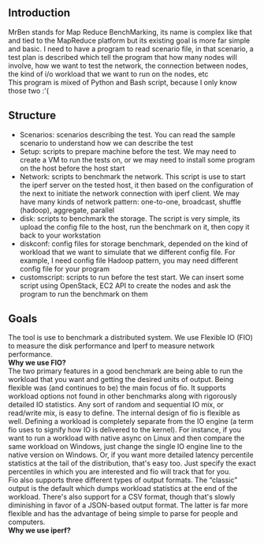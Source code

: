 <h2>Introduction </h2>
MrBen stands for Map Reduce BenchMarking, its name is complex like that and tied to the MapReduce platform but its existing goal is more far simple and basic. I need to have a program to read scenario file, in that scenario, a test plan is described which tell the program that how many nodes will involve, how we want to test the network, the connection between nodes, the kind of i/o workload that we want to run on the nodes, etc <br>
This program is mixed of Python and Bash script, because I only know those two :'( <br>


<h2>Structure </h2>
<ul>
<li>Scenarios: scenarios describing the test. You can read the sample scenario to understand how we can describe the test</li>
<li>Setup: scripts to prepare machine before the test. We may need to create a VM to run the tests on, or we may need to install some program on the host before the host start </li>
<li>Network: scripts to benchmark the network. This script is use to start the iperf server on the tested host, it then based on the configuration of the next to initiate the network connection with iperf client. We may have many kinds of network pattern: one-to-one, broadcast, shuffle (hadoop), aggregate, parallel</li>
<li>disk: scripts to benchmark the storage. The script is very simple, its upload the config file to the host, run the benchmark on it, then copy it back to your workstation</li>
<li>diskconf: config files for storage benchmark, depended on the kind of workload that we want to simulate that we different config file. For example, I need config file Hadoop pattern, you may need different config file for your program </li>
<li>customscript: scripts to run before the test start. We can insert some script using OpenStack, EC2 API to create the nodes and ask the program to run the benchmark on them</li>
</ul>
<h2>Goals </h2>
The tool is use to benchmark a distributed system. We use Flexible IO (FIO) to measure the disk performance and Iperf to measure network performance. <br>
<b>Why we use FIO?</b> <br>
The two primary features in a good benchmark are being able to run the workload that you want and getting the desired units of output. Being flexible was (and continues to be) the main focus of fio. It supports workload options not found in other benchmarks along with rigorously detailed IO statistics. Any sort of random and sequential IO mix, or read/write mix, is easy to define. The internal design of fio is flexible as well. Defining a workload is completely separate from the IO engine (a term fio uses to signify how IO is delivered to the kernel). For instance, if you want to run a workload with native async on Linux and then compare the same workload on Windows, just change the single IO engine line to the native version on Windows. Or, if you want more detailed latency percentile statistics at the tail of the distribution, that's easy too. Just specify the exact percentiles in which you are interested and fio will track that for you.<br>
Fio also supports three different types of output formats. The “classic” output is the default which dumps workload statistics at the end of the workload. There's also support for a CSV format, though that's slowly diminishing in favor of a JSON-based output format. The latter is far more flexible and has the advantage of being simple to parse for people and computers.<br>
<b>Why we use iperf?</b> <br>

